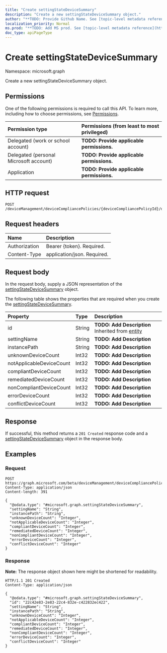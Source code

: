 ```yaml
---
title: "Create settingStateDeviceSummary"
description: "Create a new settingStateDeviceSummary object."
author: "**TODO: Provide Github Name. See [topic-level metadata reference](https://msgo.azurewebsites.net/add/document/guidelines/metadata.html#topic-level-metadata)**"
localization_priority: Normal
ms.prod: "**TODO: Add MS prod. See [topic-level metadata reference](https://msgo.azurewebsites.net/add/document/guidelines/metadata.html#topic-level-metadata)**"
doc_type: apiPageType
---
```


# Create settingStateDeviceSummary
Namespace: microsoft.graph

Create a new settingStateDeviceSummary object.

## Permissions
One of the following permissions is required to call this API. To learn more, including how to choose permissions, see [Permissions](/graph/permissions-reference).

|Permission type|Permissions (from least to most privileged)|
|:---|:---|
|Delegated (work or school account)|**TODO: Provide applicable permissions.**|
|Delegated (personal Microsoft account)|**TODO: Provide applicable permissions.**|
|Application|**TODO: Provide applicable permissions.**|

## HTTP request

<!-- {
  "blockType": "ignored"
}
-->
``` http
POST /deviceManagement/deviceCompliancePolicies/{deviceCompliancePolicyId}/deviceSettingStateSummaries
```

## Request headers
|Name|Description|
|:---|:---|
|Authorization|Bearer {token}. Required.|
|Content-Type|application/json. Required.|

## Request body
In the request body, supply a JSON representation of the [settingStateDeviceSummary](../resources/intune-settingstatedevicesummary.md) object.

The following table shows the properties that are required when you create the [settingStateDeviceSummary](../resources/intune-settingstatedevicesummary.md).

|Property|Type|Description|
|:---|:---|:---|
|id|String|**TODO: Add Description** Inherited from [entity](../resources/entity.md)|
|settingName|String|**TODO: Add Description**|
|instancePath|String|**TODO: Add Description**|
|unknownDeviceCount|Int32|**TODO: Add Description**|
|notApplicableDeviceCount|Int32|**TODO: Add Description**|
|compliantDeviceCount|Int32|**TODO: Add Description**|
|remediatedDeviceCount|Int32|**TODO: Add Description**|
|nonCompliantDeviceCount|Int32|**TODO: Add Description**|
|errorDeviceCount|Int32|**TODO: Add Description**|
|conflictDeviceCount|Int32|**TODO: Add Description**|



## Response

If successful, this method returns a `201 Created` response code and a [settingStateDeviceSummary](../resources/intune-settingstatedevicesummary.md) object in the response body.

## Examples

### Request
<!-- {
  "blockType": "request",
  "name": "create_settingstatedevicesummary_from_"
}
-->
``` http
POST https://graph.microsoft.com/beta/deviceManagement/deviceCompliancePolicies/{deviceCompliancePolicyId}/deviceSettingStateSummaries
Content-Type: application/json
Content-length: 391

{
  "@odata.type": "#microsoft.graph.settingStateDeviceSummary",
  "settingName": "String",
  "instancePath": "String",
  "unknownDeviceCount": "Integer",
  "notApplicableDeviceCount": "Integer",
  "compliantDeviceCount": "Integer",
  "remediatedDeviceCount": "Integer",
  "nonCompliantDeviceCount": "Integer",
  "errorDeviceCount": "Integer",
  "conflictDeviceCount": "Integer"
}
```


### Response
**Note:** The response object shown here might be shortened for readability.
<!-- {
  "blockType": "response",
  "truncated": true,
  "@odata.type": "microsoft.graph.settingStateDeviceSummary"
}
-->
``` http
HTTP/1.1 201 Created
Content-Type: application/json

{
  "@odata.type": "#microsoft.graph.settingStateDeviceSummary",
  "id": "22c42e83-2e83-22c4-832e-c422832ec422",
  "settingName": "String",
  "instancePath": "String",
  "unknownDeviceCount": "Integer",
  "notApplicableDeviceCount": "Integer",
  "compliantDeviceCount": "Integer",
  "remediatedDeviceCount": "Integer",
  "nonCompliantDeviceCount": "Integer",
  "errorDeviceCount": "Integer",
  "conflictDeviceCount": "Integer"
}
```

